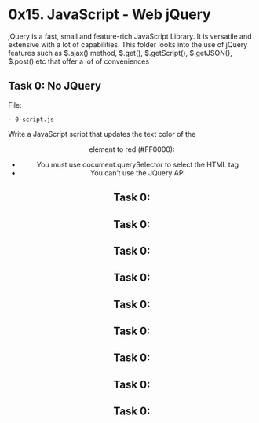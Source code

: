 # 0x15. JavaScript - Web jQuery

jQuery is a fast, small and feature-rich JavaScript Library. It is versatile and extensive with a lot of capabilities. This folder looks into the use of jQuery features such as  $.ajax() method, $.get(), $.getScript(), $.getJSON(), $.post() etc that offer a lof of conveniences


## Task 0: No JQuery

File:

	- 0-script.js
Write a JavaScript script that updates the text color of the <header> element to red (#FF0000):
- You must use document.querySelector to select the HTML tag
- You can’t use the JQuery API



## Task 0:



## Task 0:



## Task 0:



## Task 0:



## Task 0:



## Task 0:



## Task 0:



## Task 0:



## Task 0:
